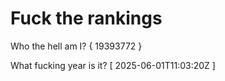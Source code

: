 # Fuck the rankings

Who the hell am I?
{ 19393772 }

What fucking year is it?
[ 2025-06-01T11:03:20Z ]
